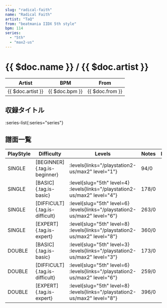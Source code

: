 ```yaml
---
slug: "radical-faith"
name: "Radical Faith"
artist: "TaQ"
from: "beatmania IIDX 5th style"
bpm: 114
series:
  - "5th"
  - "max2-us"
---
```


# {{ $doc.name }} / {{ $doc.artist }}

|Artist|BPM|From|
|------|---|----|
|{{ $doc.artist }}|{{ $doc.bpm }}|{{ $doc.from }}|

## 収録タイトル

:series-list{:series="series"}

## 譜面一覧

|PlayStyle|Difficulty|Levels|Notes|Movie|
|---------|----------|------|-----|-----|
|SINGLE|[BEGINNER]{.tag.is-beginner}| :levels{links="/playstation2-us/max2" level="1"}|94/0||
|SINGLE|[BASIC]{.tag.is-basic}|<div class="field is-grouped is-grouped-multiline"> :level{slug="5th" level=4} :levels{links="/playstation2-us/max2" level="4"}</div>|178/0||
|SINGLE|[DIFFICULT]{.tag.is-difficult}|<div class="field is-grouped is-grouped-multiline"> :level{slug="5th" level=6} :levels{links="/playstation2-us/max2" level="6"}</div>|263/0||
|SINGLE|[EXPERT]{.tag.is-expert}|<div class="field is-grouped is-grouped-multiline"> :level{slug="5th" level=8} :levels{links="/playstation2-us/max2" level="8"}</div>|360/0||
|DOUBLE|[BASIC]{.tag.is-basic}|<div class="field is-grouped is-grouped-multiline"> :level{slug="5th" level=3} :levels{links="/playstation2-us/max2" level="3"}</div>|173/0||
|DOUBLE|[DIFFICULT]{.tag.is-difficult}|<div class="field is-grouped is-grouped-multiline"> :level{slug="5th" level=6} :levels{links="/playstation2-us/max2" level="6"}</div>|259/0||
|DOUBLE|[EXPERT]{.tag.is-expert}|<div class="field is-grouped is-grouped-multiline"> :level{slug="5th" level=8} :levels{links="/playstation2-us/max2" level="8"}</div>|396/0||
